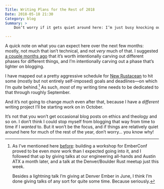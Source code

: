 ```yaml
---
Title: Writing Plans for the Rest of 2018
Date: 2018-05-18 21:30
Category: blog
Summary: >
    Don’t worry if it gets quiet around here: I’m just busy knocking out a lot of other things.

---
```


A quick note on what you can expect here over the next few months: mostly, not much that isn’t technical, and not *very* much of that. I suggested [a couple months ago](http://v4.chriskrycho.com/2018/intentional-cyclicality.html "Intentional Cyclicality (March 6, 2018)") that it’s worth intentionally carving out different phases for different things, and I’m intentionally carving out a phase that’s lighter on blogging.

I have mapped out a pretty aggressive schedule for [New Rustacean](https://newrustacean.com) to hit some (mostly but not entirely self-imposed) goals and deadlines—on which I’m *quite* behind.[^1] As such, *most* of my writing time needs to be dedicated to that through roughly September.

And it’s not going to change *much* even after that, because I have a *different* writing project I’ll be starting work on in October.

It’s not that you won’t get occasional blog posts on ethics and theology and so on. I don’t think I could stop myself from blogging that way from time to time if I *wanted* to. But it won’t be the focus, and if things are relatively quiet around here for much of the rest of the year, don’t worry… you know why!

[^1]:   As I’ve mentioned here [before](http://v4.chriskrycho.com/2018/on-steam-specifically-running-out-of-it.html "On Steam (Specifically, Running Out of It)"): building a workshop for EmberConf proved to be even *more* work than I expected going into it, and I followed that up by giving talks at our engineering all-hands and Austin ATX a month later, and a talk at the Denver/Boulder Rust meetup just this week.

    Besides a lightning talk I’m giving at Denver Ember in June, I think I’m done giving talks of any sort for quite some time. Because seriously.

